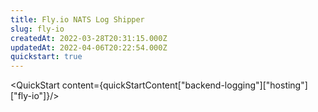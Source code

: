 ```yaml
---
title: Fly.io NATS Log Shipper
slug: fly-io
createdAt: 2022-03-28T20:31:15.000Z
updatedAt: 2022-04-06T20:22:54.000Z
quickstart: true
---
```


<QuickStart content={quickStartContent["backend-logging"]["hosting"]["fly-io"]}/>
